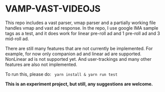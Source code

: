 <h1>VAMP-VAST-VIDEOJS</h1>

This repo includes a vast parser, vmap parser and a partially working file handles vmap and vast ad response.
In the repo, I use google IMA sample tags as a test, and it does work for linear pre-roll ad and 1 pre-roll ad and 3 mid-roll ad.
    
There are still many features that are not currently be implemented. For example, for now only companion ad and linear ad
are supported. NonLinear ad is not supported yet. And user-trackings and many other features are also not implemented.

To run this, please do:
<code>
    yarn install & yarn run test
</code>

<b>This is an experiment project, but still, any suggestions are welcome.</b>
